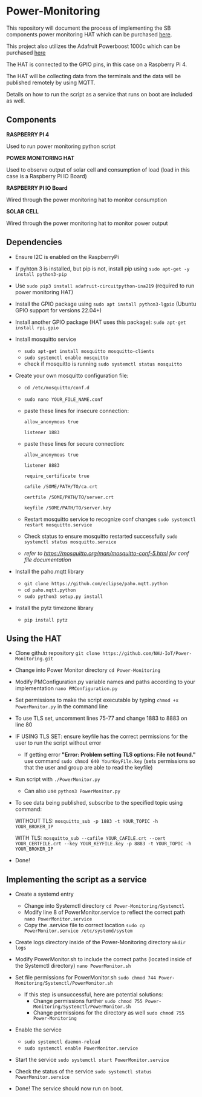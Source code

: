 # Power-Monitoring
  This repository will document the process of implementing the SB components power monitoring HAT which can be purchased [here](https://www.amazon.com/components-Monitoring-Channel-Current-Raspberry/dp/B08TC6CW9Y/ref=sr_1_3?crid=1NE1E3I6JO8NI&keywords=power+monitor+hat+raspberry+pi&qid=1664130908&sprefix=power+monitor+hat+raspberry+pi,aps,104&sr=8-3).
  
  This project also utilizes the Adafruit Powerboost 1000c which can be purchased [here](https://www.adafruit.com/product/2465) 
  
  
  The HAT is connected to the GPIO pins, in this case on a Raspberry Pi 4. 
  
  The HAT will be collecting data from the terminals and the data will be published remotely by using MQTT.

  Details on how to run the script as a service that runs on boot are included as well. 

## Components

**RASPBERRY PI 4**

   Used to run power monitoring python script
   
   
   
**POWER MONITORING HAT**

   Used to observe output of solar cell and consumption of load (load in this case is a Raspberry Pi IO Board)
  
  

**RASPBERRY PI IO Board**

  Wired through the power monitoring hat to monitor consumption
    


**SOLAR CELL**

   Wired through the power monitoring hat to monitor power output



## Dependencies

  - Ensure I2C is enabled on the RaspberryPi

  - If pyhton 3 is installed, but pip is not, install pip using `sudo apt-get -y install python3-pip`

  - Use `sudo pip3 install adafruit-circuitpython-ina219` (required to run power monitoring HAT)

  - Install the GPIO package using `sudo apt install python3-lgpio` (Ubuntu GPIO support for versions 22.04+)
   
  - Install another GPIO package (HAT uses this package): `sudo apt-get install rpi.gpio`

  - Install mosquitto service 
    - `sudo apt-get install mosquitto mosquitto-clients`
    - `sudo systemctl enable mosquitto`
    - check if mosquitto is running `sudo systemctl status mosquitto`

  - Create your own mosquitto configuration file:
    - `cd /etc/mosquitto/conf.d`
    - `sudo nano YOUR_FILE_NAME.conf`
    - paste these lines for insecure connection:
        
       ```
       allow_anonymous true
        
       listener 1883
       ```
    - paste these lines for secure connection:
       
       ```
       allow_anonymous true
        
       listener 8883
        
       require_certificate true
       
       cafile /SOME/PATH/TO/ca.crt
        
       certfile /SOME/PATH/TO/server.crt
        
       keyfile /SOME/PATH/TO/server.key
       ``` 
    - Restart mosquitto service to recognize conf changes `sudo systemctl restart mosquitto.service`  
    - Check status to ensure mosquitto restarted successfully `sudo systemctl status mosquitto.service`
    - *refer to https://mosquitto.org/man/mosquitto-conf-5.html for conf file documentation*

  - Install the paho.mqtt library 
    - `git clone https://github.com/eclipse/paho.mqtt.python`
    - `cd paho.mqtt.python`
    - `sudo python3 setup.py install`

  - Install the pytz timezone library
    - `pip install pytz`


## Using the HAT

  - Clone github repository `git clone https://github.com/NAU-IoT/Power-Monitoring.git`
  - Change into Power Monitor directory `cd Power-Monitoring`
  - Modify PMConfiguration.py variable names and paths according to your implementation `nano PMConfiguration.py`
  - Set permissions to make the script executable by typing `chmod +x PowerMonitor.py` in the command line
  - To use TLS set, uncomment lines 75-77 and change 1883 to 8883 on line 80
  - IF USING TLS SET: ensure keyfile has the correct permissions for the user to run the script without error
    - If getting error **"Error: Problem setting TLS options: File not found."** use command `sudo chmod 640 YourKeyFile.key` (sets permissions so that the user and group are able to read the keyfile)
  - Run script with `./PowerMonitor.py`
    - Can also use `python3 PowerMonitor.py`
  - To see data being published, subscribe to the specified topic using command: 
    
    WITHOUT TLS: `mosquitto_sub -p 1883 -t YOUR_TOPIC -h YOUR_BROKER_IP`
    
    WITH TLS: `mosquitto_sub --cafile YOUR_CAFILE.crt --cert YOUR_CERTFILE.crt --key YOUR_KEYFILE.key -p 8883 -t YOUR_TOPIC -h YOUR_BROKER_IP`
  
  - Done!
  
  
  ## Implementing the script as a service
  
  - Create a systemd entry 
      - Change into Systemctl directory `cd Power-Monitoring/Systemctl` 
      - Modify line 8 of PowerMonitor.service to reflect the correct path `nano PowerMonitor.service`
      - Copy the .service file to correct location `sudo cp PowerMonitor.service /etc/systemd/system`
  - Create logs directory inside of the Power-Monitoring directory `mkdir logs`
  - Modify PowerMonitor.sh to include the correct paths (located inside of the Systemctl directory) `nano PowerMonitor.sh`
  - Set file permissions for PowerMonitor.sh `sudo chmod 744 Power-Monitoring/Systemctl/PowerMonitor.sh`
      - If this step is unsuccessful, here are potential solutions:
         - Change permissions further `sudo chmod 755 Power-Monitoring/Systemctl/PowerMonitor.sh`
         - Change permissions for the directory as well `sudo chmod 755 Power-Monitoring`
  - Enable the service 
      - `sudo systemctl daemon-reload`
      - `sudo systemctl enable PowerMonitor.service`
      
  - Start the service `sudo systemctl start PowerMonitor.service`
  
  - Check the status of the service `sudo systemctl status PowerMonitor.service`
  
  - Done! The service should now run on boot. 
